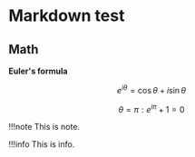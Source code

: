 # Markdown test

## Math

**Euler's formula**

$$e^{i\theta} = \cos \theta + i\sin \theta$$

$$\theta = \pi : e^{i\pi}+1=0$$

!!!note
This is note.

!!!info
This is info.
